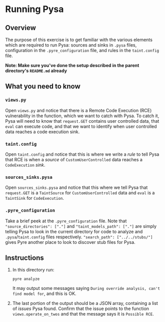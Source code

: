 # Running Pysa
## Overview
The purpose of this exercise is to get familiar with the various elements which are required to run Pysa: sources and sinks in `.pysa` files, configuration in the `.pyre_configuration` file, and rules in the `taint.config` file.

**Note: Make sure you've done the setup described in the parent directory's `README.md` already**

## What you need to know
### `views.py`
Open `views.py` and notice that there is a Remote Code Execution (RCE) vulnerability in the function, which we want to catch with Pysa. To catch it, Pysa will need to know that `request.GET` contains user controlled data, that `eval` can execute code, and that we want to identify when user controlled data reaches a code execution sink.

### `taint.config`
Open `taint.config` and notice that this is where we write a _rule_ to tell Pysa that RCE is when a _source_ of `CustomUserControlled` data reaches a `CodeExecution` _sink_.

### `sources_sinks.pysa`
Open `sources_sinks.pysa` and notice that this where we tell Pysa that `request.GET` is a `TaintSource` for `CustomUserControlled` data and `eval` is a `TaintSink` for `CodeExecution`.

### `.pyre_configuration`
Take a brief peek at the `.pyre_configuration` file. Note that `"source_directories": ["."]` and `"taint_models_path": ["."]` are simply telling Pysa to look in the current directory for code to analyze and `.pysa`/`taint.config` files respectively. `"search_path": ["../../stubs/"]` gives Pyre another place to look to discover stub files for Pysa.

## Instructions

1. In this directory run:

   `pyre analyze`

   It may output some messages saying `During override analysis, can't find model for`, and this is OK.

1. The last portion of the output should be a JSON array, containing a list of _issues_ Pysa found. Confirm that the issue points to the function `views.operate_on_twos` and that the message says it is `Possible RCE`.
